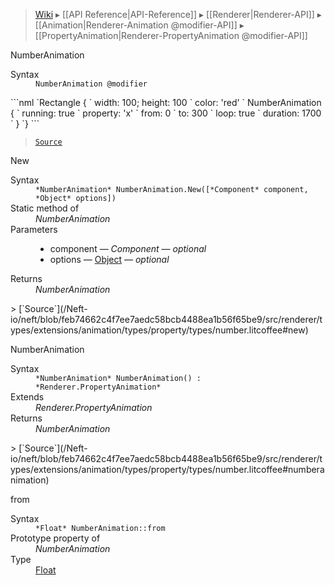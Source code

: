 > [Wiki](Home) ▸ [[API Reference|API-Reference]] ▸ [[Renderer|Renderer-API]] ▸ [[Animation|Renderer-Animation @modifier-API]] ▸ [[PropertyAnimation|Renderer-PropertyAnimation @modifier-API]]

NumberAnimation
<dl><dt>Syntax</dt><dd><code>NumberAnimation @modifier</code></dd></dl>
```nml
`Rectangle {
`   width: 100; height: 100
`   color: 'red'
`   NumberAnimation {
`       running: true
`       property: 'x'
`       from: 0
`       to: 300
`       loop: true
`       duration: 1700
`   }
`}
```

> [`Source`](/Neft-io/neft/blob/feb74662c4f7ee7aedc58bcb4488ea1b56f65be9/src/renderer/types/extensions/animation/types/property/types/number.litcoffee#numberanimation)

New
<dl><dt>Syntax</dt><dd><code>&#x2A;NumberAnimation&#x2A; NumberAnimation.New([&#x2A;Component&#x2A; component, &#x2A;Object&#x2A; options])</code></dd><dt>Static method of</dt><dd><i>NumberAnimation</i></dd><dt>Parameters</dt><dd><ul><li>component — <i>Component</i> — <i>optional</i></li><li>options — <a href="/Neft-io/neft/wiki/API/Utils-API#isobject">Object</a> — <i>optional</i></li></ul></dd><dt>Returns</dt><dd><i>NumberAnimation</i></dd></dl>
> [`Source`](/Neft-io/neft/blob/feb74662c4f7ee7aedc58bcb4488ea1b56f65be9/src/renderer/types/extensions/animation/types/property/types/number.litcoffee#new)

NumberAnimation
<dl><dt>Syntax</dt><dd><code>&#x2A;NumberAnimation&#x2A; NumberAnimation() : &#x2A;Renderer.PropertyAnimation&#x2A;</code></dd><dt>Extends</dt><dd><i>Renderer.PropertyAnimation</i></dd><dt>Returns</dt><dd><i>NumberAnimation</i></dd></dl>
> [`Source`](/Neft-io/neft/blob/feb74662c4f7ee7aedc58bcb4488ea1b56f65be9/src/renderer/types/extensions/animation/types/property/types/number.litcoffee#numberanimation)

from
<dl><dt>Syntax</dt><dd><code>&#x2A;Float&#x2A; NumberAnimation::from</code></dd><dt>Prototype property of</dt><dd><i>NumberAnimation</i></dd><dt>Type</dt><dd><a href="/Neft-io/neft/wiki/API/Utils-API#isfloat">Float</a></dd></dl>
